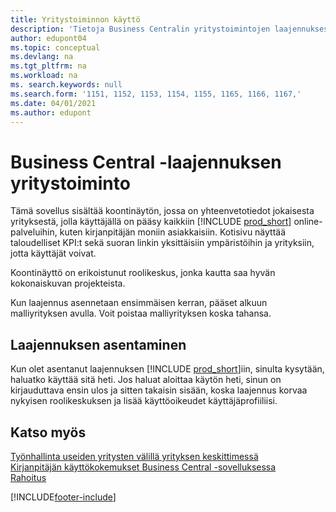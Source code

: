 ```yaml
---
title: Yritystoiminnon käyttö
description: 'Tietoja Business Centralin yritystoimintojen laajennuksesta, jonka avulla työskentelet useiden yritysten kesken.'
author: edupont04
ms.topic: conceptual
ms.devlang: na
ms.tgt_pltfrm: na
ms.workload: na
ms. search.keywords: null
ms.search.form: '1151, 1152, 1153, 1154, 1155, 1165, 1166, 1167,'
ms.date: 04/01/2021
ms.author: edupont
---
```

# <a name="the-company-hub-for-business-central-extension"></a><a name="the-company-hub-for-business-central-extension"></a>Business Central -laajennuksen yritystoiminto

Tämä sovellus sisältää koontinäytön, jossa on yhteenvetotiedot jokaisesta yrityksestä, jolla käyttäjällä on pääsy kaikkiin [!INCLUDE [prod_short](includes/prod_short.md)] online-palveluihin, kuten kirjanpitäjän moniin asiakkaisiin. Kotisivu näyttää taloudelliset KPI:t sekä suoran linkin yksittäisiin ympäristöihin ja yrityksiin, jotta käyttäjät voivat.

Koontinäyttö on erikoistunut roolikeskus, jonka kautta saa hyvän kokonaiskuvan projekteista.

Kun laajennus asennetaan ensimmäisen kerran, pääset alkuun malliyrityksen avulla. Voit poistaa malliyrityksen koska tahansa.

## <a name="installing-the-extension"></a><a name="installing-the-extension"></a>Laajennuksen asentaminen

Kun olet asentanut laajennuksen [!INCLUDE [prod_short](includes/prod_short.md)]iin, sinulta kysytään, haluatko käyttää sitä heti. Jos haluat aloittaa käytön heti, sinun on kirjauduttava ensin ulos ja sitten takaisin sisään, koska laajennus korvaa nykyisen roolikeskuksen ja lisää käyttöoikeudet käyttäjäprofiiliisi.

## <a name="see-also"></a><a name="see-also"></a>Katso myös

[Työnhallinta useiden yritysten välillä yrityksen keskittimessä](company-hub.md)  
[Kirjanpitäjän käyttökokemukset Business Central -sovelluksessa](finance-accounting.md)  
[Rahoitus](finance.md)  

[!INCLUDE[footer-include](includes/footer-banner.md)]
